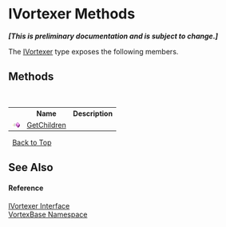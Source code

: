 # IVortexer Methods
 _**\[This is preliminary documentation and is subject to change.\]**_

The <a href="T_VortexBase_IVortexer.md">IVortexer</a> type exposes the following members.


## Methods
&nbsp;<table><tr><th></th><th>Name</th><th>Description</th></tr><tr><td>![Public method](media/pubmethod.gif "Public method")</td><td><a href="M_VortexBase_IVortexer_GetChildren.md">GetChildren</a></td><td /></tr></table>&nbsp;
<a href="#ivortexer-methods">Back to Top</a>

## See Also


#### Reference
<a href="T_VortexBase_IVortexer.md">IVortexer Interface</a><br /><a href="N_VortexBase.md">VortexBase Namespace</a><br />